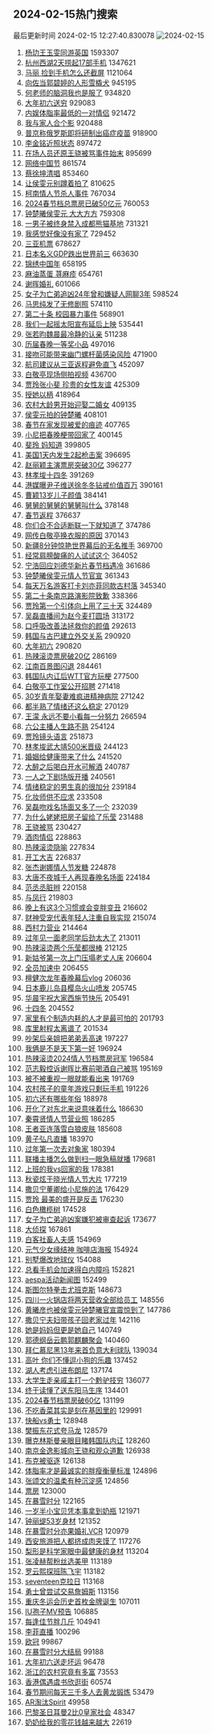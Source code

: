 ## 2024-02-15热门搜索 
最后更新时间 2024-02-15 12:27:40.830078 
![2024-02-15](https://imgs-storage.s3.us-east-005.backblazeb2.com/20240215/2024-02-15.png?versionId=4_z8fbbed132d73df8689c40f13_f110b7869bb80b4da_d20240215_m042740_c005_v0501017_t0011_u01707971260533) 
1. [杨玏王玉雯同游英国](https://s.weibo.com/weibo?q=%23%E6%9D%A8%E7%8E%8F%E7%8E%8B%E7%8E%89%E9%9B%AF%E5%90%8C%E6%B8%B8%E8%8B%B1%E5%9B%BD%23&t=31&band_rank=1&Refer=top) 1593307
1. [杭州西湖2天捞起17部手机](https://s.weibo.com/weibo?q=%23%E6%9D%AD%E5%B7%9E%E8%A5%BF%E6%B9%962%E5%A4%A9%E6%8D%9E%E8%B5%B717%E9%83%A8%E6%89%8B%E6%9C%BA%23&t=31&band_rank=26&Refer=top) 1347621
1. [马丽 捡到手机怎么还截屏](https://s.weibo.com/weibo?q=%E9%A9%AC%E4%B8%BD%20%E6%8D%A1%E5%88%B0%E6%89%8B%E6%9C%BA%E6%80%8E%E4%B9%88%E8%BF%98%E6%88%AA%E5%B1%8F&t=31&band_rank=1&Refer=top) 1121064
1. [向佐当郭碧婷的人形雪橇犬](https://s.weibo.com/weibo?q=%23%E5%90%91%E4%BD%90%E5%BD%93%E9%83%AD%E7%A2%A7%E5%A9%B7%E7%9A%84%E4%BA%BA%E5%BD%A2%E9%9B%AA%E6%A9%87%E7%8A%AC%23&t=31&band_rank=20&Refer=top) 945195
1. [何老师的脑洞我也是服了](https://s.weibo.com/weibo?q=%E4%BD%95%E8%80%81%E5%B8%88%E7%9A%84%E8%84%91%E6%B4%9E%E6%88%91%E4%B9%9F%E6%98%AF%E6%9C%8D%E4%BA%86&t=31&band_rank=37&Refer=top) 934820
1. [大年初六送穷](https://s.weibo.com/weibo?q=%E5%A4%A7%E5%B9%B4%E5%88%9D%E5%85%AD%E9%80%81%E7%A9%B7&t=31&band_rank=1&Refer=top) 929083
1. [内娱体脂率最低的一对情侣](https://s.weibo.com/weibo?q=%23%E5%86%85%E5%A8%B1%E4%BD%93%E8%84%82%E7%8E%87%E6%9C%80%E4%BD%8E%E7%9A%84%E4%B8%80%E5%AF%B9%E6%83%85%E4%BE%A3%23&t=31&band_rank=1&Refer=top) 921472
1. [我与家人合个影](https://s.weibo.com/weibo?q=%23%E6%88%91%E4%B8%8E%E5%AE%B6%E4%BA%BA%E5%90%88%E4%B8%AA%E5%BD%B1%23&t=31&band_rank=3&Refer=top) 920488
1. [普京称俄罗斯即将研制出癌症疫苗](https://s.weibo.com/weibo?q=%23%E6%99%AE%E4%BA%AC%E7%A7%B0%E4%BF%84%E7%BD%97%E6%96%AF%E5%8D%B3%E5%B0%86%E7%A0%94%E5%88%B6%E5%87%BA%E7%99%8C%E7%97%87%E7%96%AB%E8%8B%97%23&t=31&band_rank=38&Refer=top) 918900
1. [李金铭近照状态](https://s.weibo.com/weibo?q=%23%E6%9D%8E%E9%87%91%E9%93%AD%E8%BF%91%E7%85%A7%E7%8A%B6%E6%80%81%23&t=31&band_rank=2&Refer=top) 897472
1. [在场人员还原王骁被骂事件始末](https://s.weibo.com/weibo?q=%23%E5%9C%A8%E5%9C%BA%E4%BA%BA%E5%91%98%E8%BF%98%E5%8E%9F%E7%8E%8B%E9%AA%81%E8%A2%AB%E9%AA%82%E4%BA%8B%E4%BB%B6%E5%A7%8B%E6%9C%AB%23&t=31&band_rank=10&Refer=top) 895699
1. [网络中国节](https://s.weibo.com/weibo?q=%23%E7%BD%91%E7%BB%9C%E4%B8%AD%E5%9B%BD%E8%8A%82%23&t=31&band_rank=3&Refer=top) 861574
1. [蔡徐坤清唱](https://s.weibo.com/weibo?q=%23%E8%94%A1%E5%BE%90%E5%9D%A4%E6%B8%85%E5%94%B1%23&t=31&band_rank=4&Refer=top) 853460
1. [让侯雯元别蹲着拍了](https://s.weibo.com/weibo?q=%23%E8%AE%A9%E4%BE%AF%E9%9B%AF%E5%85%83%E5%88%AB%E8%B9%B2%E7%9D%80%E6%8B%8D%E4%BA%86%23&t=31&band_rank=31&Refer=top) 810625
1. [柯南情人节杀人事件](https://s.weibo.com/weibo?q=%E6%9F%AF%E5%8D%97%E6%83%85%E4%BA%BA%E8%8A%82%E6%9D%80%E4%BA%BA%E4%BA%8B%E4%BB%B6&t=31&band_rank=5&Refer=top) 767034
1. [2024春节档总票房已破50亿元](https://s.weibo.com/weibo?q=%232024%E6%98%A5%E8%8A%82%E6%A1%A3%E6%80%BB%E7%A5%A8%E6%88%BF%E5%B7%B2%E7%A0%B450%E4%BA%BF%E5%85%83%23&t=31&band_rank=3&Refer=top) 760053
1. [钟楚曦侯雯元 大大方方](https://s.weibo.com/weibo?q=%E9%92%9F%E6%A5%9A%E6%9B%A6%E4%BE%AF%E9%9B%AF%E5%85%83%20%E5%A4%A7%E5%A4%A7%E6%96%B9%E6%96%B9&t=31&band_rank=6&Refer=top) 759308
1. [一男子被终身禁入成都熊猫基地](https://s.weibo.com/weibo?q=%23%E4%B8%80%E7%94%B7%E5%AD%90%E8%A2%AB%E7%BB%88%E8%BA%AB%E7%A6%81%E5%85%A5%E6%88%90%E9%83%BD%E7%86%8A%E7%8C%AB%E5%9F%BA%E5%9C%B0%23&t=31&band_rank=7&Refer=top) 731321
1. [我感觉好像没有家了](https://s.weibo.com/weibo?q=%23%E6%88%91%E6%84%9F%E8%A7%89%E5%A5%BD%E5%83%8F%E6%B2%A1%E6%9C%89%E5%AE%B6%E4%BA%86%23&t=31&band_rank=13&Refer=top) 729452
1. [三亚机票](https://s.weibo.com/weibo?q=%E4%B8%89%E4%BA%9A%E6%9C%BA%E7%A5%A8&t=31&band_rank=8&Refer=top) 678627
1. [日本名义GDP跌出世界前三](https://s.weibo.com/weibo?q=%23%E6%97%A5%E6%9C%AC%E5%90%8D%E4%B9%89GDP%E8%B7%8C%E5%87%BA%E4%B8%96%E7%95%8C%E5%89%8D%E4%B8%89%23&t=31&band_rank=7&Refer=top) 663630
1. [锦绣中国年](https://s.weibo.com/weibo?q=%23%E9%94%A6%E7%BB%A3%E4%B8%AD%E5%9B%BD%E5%B9%B4%23&t=31&band_rank=3&Refer=top) 658195
1. [麻油蒸蛋 荨麻疹](https://s.weibo.com/weibo?q=%E9%BA%BB%E6%B2%B9%E8%92%B8%E8%9B%8B%20%E8%8D%A8%E9%BA%BB%E7%96%B9&t=31&band_rank=4&Refer=top) 654761
1. [谢晖婚礼](https://s.weibo.com/weibo?q=%E8%B0%A2%E6%99%96%E5%A9%9A%E7%A4%BC&t=31&band_rank=13&Refer=top) 601066
1. [女子为亡弟追凶24年曾和嫌疑人网聊3年](https://s.weibo.com/weibo?q=%23%E5%A5%B3%E5%AD%90%E4%B8%BA%E4%BA%A1%E5%BC%9F%E8%BF%BD%E5%87%B624%E5%B9%B4%E6%9B%BE%E5%92%8C%E5%AB%8C%E7%96%91%E4%BA%BA%E7%BD%91%E8%81%8A3%E5%B9%B4%23&t=31&band_rank=49&Refer=top) 598524
1. [马思纯发了无修剧照](https://s.weibo.com/weibo?q=%23%E9%A9%AC%E6%80%9D%E7%BA%AF%E5%8F%91%E4%BA%86%E6%97%A0%E4%BF%AE%E5%89%A7%E7%85%A7%23&t=31&band_rank=12&Refer=top) 574110
1. [第二十条 校园暴力事件](https://s.weibo.com/weibo?q=%E7%AC%AC%E4%BA%8C%E5%8D%81%E6%9D%A1%20%E6%A0%A1%E5%9B%AD%E6%9A%B4%E5%8A%9B%E4%BA%8B%E4%BB%B6&t=31&band_rank=27&Refer=top) 568901
1. [我们一起摇太阳宣布延后上映](https://s.weibo.com/weibo?q=%23%E6%88%91%E4%BB%AC%E4%B8%80%E8%B5%B7%E6%91%87%E5%A4%AA%E9%98%B3%E5%AE%A3%E5%B8%83%E5%BB%B6%E5%90%8E%E4%B8%8A%E6%98%A0%23&t=31&band_rank=8&Refer=top) 535441
1. [张若昀魏晨最冷静的认亲](https://s.weibo.com/weibo?q=%E5%BC%A0%E8%8B%A5%E6%98%80%E9%AD%8F%E6%99%A8%E6%9C%80%E5%86%B7%E9%9D%99%E7%9A%84%E8%AE%A4%E4%BA%B2&t=31&band_rank=9&Refer=top) 511238
1. [历届春晚一等奖小品](https://s.weibo.com/weibo?q=%E5%8E%86%E5%B1%8A%E6%98%A5%E6%99%9A%E4%B8%80%E7%AD%89%E5%A5%96%E5%B0%8F%E5%93%81&t=31&band_rank=19&Refer=top) 497016
1. [接吻可能带来幽门螺杆菌感染风险](https://s.weibo.com/weibo?q=%23%E6%8E%A5%E5%90%BB%E5%8F%AF%E8%83%BD%E5%B8%A6%E6%9D%A5%E5%B9%BD%E9%97%A8%E8%9E%BA%E6%9D%86%E8%8F%8C%E6%84%9F%E6%9F%93%E9%A3%8E%E9%99%A9%23&t=31&band_rank=24&Refer=top) 471900
1. [航司建议从三亚返程避免直飞](https://s.weibo.com/weibo?q=%23%E8%88%AA%E5%8F%B8%E5%BB%BA%E8%AE%AE%E4%BB%8E%E4%B8%89%E4%BA%9A%E8%BF%94%E7%A8%8B%E9%81%BF%E5%85%8D%E7%9B%B4%E9%A3%9E%23&t=31&band_rank=39&Refer=top) 452097
1. [白敬亭现场侧拍视频](https://s.weibo.com/weibo?q=%E7%99%BD%E6%95%AC%E4%BA%AD%E7%8E%B0%E5%9C%BA%E4%BE%A7%E6%8B%8D%E8%A7%86%E9%A2%91&t=31&band_rank=11&Refer=top) 436700
1. [贾玲张小斐 珍贵的女性友谊](https://s.weibo.com/weibo?q=%E8%B4%BE%E7%8E%B2%E5%BC%A0%E5%B0%8F%E6%96%90%20%E7%8F%8D%E8%B4%B5%E7%9A%84%E5%A5%B3%E6%80%A7%E5%8F%8B%E8%B0%8A&t=31&band_rank=13&Refer=top) 425309
1. [授她以柄](https://s.weibo.com/weibo?q=%E6%8E%88%E5%A5%B9%E4%BB%A5%E6%9F%84&t=31&band_rank=26&Refer=top) 418964
1. [农村大龄男开始迎娶二婚女](https://s.weibo.com/weibo?q=%23%E5%86%9C%E6%9D%91%E5%A4%A7%E9%BE%84%E7%94%B7%E5%BC%80%E5%A7%8B%E8%BF%8E%E5%A8%B6%E4%BA%8C%E5%A9%9A%E5%A5%B3%23&t=31&band_rank=10&Refer=top) 409135
1. [侯雯元拍的钟楚曦](https://s.weibo.com/weibo?q=%23%E4%BE%AF%E9%9B%AF%E5%85%83%E6%8B%8D%E7%9A%84%E9%92%9F%E6%A5%9A%E6%9B%A6%23&t=31&band_rank=11&Refer=top) 408101
1. [春节在家发现被爱的痕迹](https://s.weibo.com/weibo?q=%23%E6%98%A5%E8%8A%82%E5%9C%A8%E5%AE%B6%E5%8F%91%E7%8E%B0%E8%A2%AB%E7%88%B1%E7%9A%84%E7%97%95%E8%BF%B9%23&t=31&band_rank=18&Refer=top) 407765
1. [小尼把春晚梗带回家了](https://s.weibo.com/weibo?q=%23%E5%B0%8F%E5%B0%BC%E6%8A%8A%E6%98%A5%E6%99%9A%E6%A2%97%E5%B8%A6%E5%9B%9E%E5%AE%B6%E4%BA%86%23&t=31&band_rank=12&Refer=top) 400145
1. [斐玲 妈知道](https://s.weibo.com/weibo?q=%E6%96%90%E7%8E%B2%20%E5%A6%88%E7%9F%A5%E9%81%93&t=31&band_rank=9&Refer=top) 399805
1. [美国1天内发生2起枪击案](https://s.weibo.com/weibo?q=%23%E7%BE%8E%E5%9B%BD1%E5%A4%A9%E5%86%85%E5%8F%91%E7%94%9F2%E8%B5%B7%E6%9E%AA%E5%87%BB%E6%A1%88%23&t=31&band_rank=37&Refer=top) 396695
1. [赵丽颖主演票房突破30亿](https://s.weibo.com/weibo?q=%23%E8%B5%B5%E4%B8%BD%E9%A2%96%E4%B8%BB%E6%BC%94%E7%A5%A8%E6%88%BF%E7%AA%81%E7%A0%B430%E4%BA%BF%23&t=31&band_rank=26&Refer=top) 396277
1. [林孝埈十四冬](https://s.weibo.com/weibo?q=%E6%9E%97%E5%AD%9D%E5%9F%88%E5%8D%81%E5%9B%9B%E5%86%AC&t=31&band_rank=30&Refer=top) 391269
1. [港媒曝尹子维送徐冬冬钻戒价值百万](https://s.weibo.com/weibo?q=%23%E6%B8%AF%E5%AA%92%E6%9B%9D%E5%B0%B9%E5%AD%90%E7%BB%B4%E9%80%81%E5%BE%90%E5%86%AC%E5%86%AC%E9%92%BB%E6%88%92%E4%BB%B7%E5%80%BC%E7%99%BE%E4%B8%87%23&t=31&band_rank=33&Refer=top) 390161
1. [曹颖13岁儿子颜值](https://s.weibo.com/weibo?q=%23%E6%9B%B9%E9%A2%9613%E5%B2%81%E5%84%BF%E5%AD%90%E9%A2%9C%E5%80%BC%23&t=31&band_rank=14&Refer=top) 384141
1. [舅舅的舅舅的舅舅叫什么](https://s.weibo.com/weibo?q=%23%E8%88%85%E8%88%85%E7%9A%84%E8%88%85%E8%88%85%E7%9A%84%E8%88%85%E8%88%85%E5%8F%AB%E4%BB%80%E4%B9%88%23&t=31&band_rank=15&Refer=top) 378148
1. [春节返程](https://s.weibo.com/weibo?q=%E6%98%A5%E8%8A%82%E8%BF%94%E7%A8%8B&t=31&band_rank=31&Refer=top) 376637
1. [你们合不合适断联一下就知道了](https://s.weibo.com/weibo?q=%E4%BD%A0%E4%BB%AC%E5%90%88%E4%B8%8D%E5%90%88%E9%80%82%E6%96%AD%E8%81%94%E4%B8%80%E4%B8%8B%E5%B0%B1%E7%9F%A5%E9%81%93%E4%BA%86&t=31&band_rank=22&Refer=top) 374786
1. [网传白敬亭换衣服的原因](https://s.weibo.com/weibo?q=%23%E7%BD%91%E4%BC%A0%E7%99%BD%E6%95%AC%E4%BA%AD%E6%8D%A2%E8%A1%A3%E6%9C%8D%E7%9A%84%E5%8E%9F%E5%9B%A0%23&t=31&band_rank=11&Refer=top) 370143
1. [新疆8分钟惊艳世界幕后的无名推手](https://s.weibo.com/weibo?q=%23%E6%96%B0%E7%96%868%E5%88%86%E9%92%9F%E6%83%8A%E8%89%B3%E4%B8%96%E7%95%8C%E5%B9%95%E5%90%8E%E7%9A%84%E6%97%A0%E5%90%8D%E6%8E%A8%E6%89%8B%23&t=31&band_rank=29&Refer=top) 369700
1. [经常肩膀酸痛的人试试这个](https://s.weibo.com/weibo?q=%E7%BB%8F%E5%B8%B8%E8%82%A9%E8%86%80%E9%85%B8%E7%97%9B%E7%9A%84%E4%BA%BA%E8%AF%95%E8%AF%95%E8%BF%99%E4%B8%AA&t=31&band_rank=43&Refer=top) 364052
1. [宁浩回应刘德华新片春节档遇冷](https://s.weibo.com/weibo?q=%23%E5%AE%81%E6%B5%A9%E5%9B%9E%E5%BA%94%E5%88%98%E5%BE%B7%E5%8D%8E%E6%96%B0%E7%89%87%E6%98%A5%E8%8A%82%E6%A1%A3%E9%81%87%E5%86%B7%23&t=31&band_rank=10&Refer=top) 361686
1. [钟楚曦侯雯元情人节官宣](https://s.weibo.com/weibo?q=%23%E9%92%9F%E6%A5%9A%E6%9B%A6%E4%BE%AF%E9%9B%AF%E5%85%83%E6%83%85%E4%BA%BA%E8%8A%82%E5%AE%98%E5%AE%A3%23&t=31&band_rank=16&Refer=top) 361343
1. [每天万名游客打卡刘亦菲同款古村落](https://s.weibo.com/weibo?q=%23%E6%AF%8F%E5%A4%A9%E4%B8%87%E5%90%8D%E6%B8%B8%E5%AE%A2%E6%89%93%E5%8D%A1%E5%88%98%E4%BA%A6%E8%8F%B2%E5%90%8C%E6%AC%BE%E5%8F%A4%E6%9D%91%E8%90%BD%23&t=31&band_rank=23&Refer=top) 345340
1. [第二十条南京路演影院致歉](https://s.weibo.com/weibo?q=%23%E7%AC%AC%E4%BA%8C%E5%8D%81%E6%9D%A1%E5%8D%97%E4%BA%AC%E8%B7%AF%E6%BC%94%E5%BD%B1%E9%99%A2%E8%87%B4%E6%AD%89%23&t=31&band_rank=17&Refer=top) 338366
1. [贾玲第一个引体向上用了三十天](https://s.weibo.com/weibo?q=%23%E8%B4%BE%E7%8E%B2%E7%AC%AC%E4%B8%80%E4%B8%AA%E5%BC%95%E4%BD%93%E5%90%91%E4%B8%8A%E7%94%A8%E4%BA%86%E4%B8%89%E5%8D%81%E5%A4%A9%23&t=31&band_rank=24&Refer=top) 324489
1. [吴磊直播间为赵今麦打圆场](https://s.weibo.com/weibo?q=%23%E5%90%B4%E7%A3%8A%E7%9B%B4%E6%92%AD%E9%97%B4%E4%B8%BA%E8%B5%B5%E4%BB%8A%E9%BA%A6%E6%89%93%E5%9C%86%E5%9C%BA%23&t=31&band_rank=28&Refer=top) 313172
1. [口呼吸改善法拯救你的颜值](https://s.weibo.com/weibo?q=%23%E5%8F%A3%E5%91%BC%E5%90%B8%E6%94%B9%E5%96%84%E6%B3%95%E6%8B%AF%E6%95%91%E4%BD%A0%E7%9A%84%E9%A2%9C%E5%80%BC%23&t=31&band_rank=19&Refer=top) 292613
1. [韩国与古巴建立外交关系](https://s.weibo.com/weibo?q=%23%E9%9F%A9%E5%9B%BD%E4%B8%8E%E5%8F%A4%E5%B7%B4%E5%BB%BA%E7%AB%8B%E5%A4%96%E4%BA%A4%E5%85%B3%E7%B3%BB%23&t=31&band_rank=18&Refer=top) 290920
1. [大年初六](https://s.weibo.com/weibo?q=%E5%A4%A7%E5%B9%B4%E5%88%9D%E5%85%AD&t=31&band_rank=32&Refer=top) 290820
1. [热辣滚烫票房破20亿](https://s.weibo.com/weibo?q=%E7%83%AD%E8%BE%A3%E6%BB%9A%E7%83%AB%E7%A5%A8%E6%88%BF%E7%A0%B420%E4%BA%BF&t=31&band_rank=32&Refer=top) 286169
1. [江南百景图闪退](https://s.weibo.com/weibo?q=%23%E6%B1%9F%E5%8D%97%E7%99%BE%E6%99%AF%E5%9B%BE%E9%97%AA%E9%80%80%23&t=31&band_rank=19&Refer=top) 284461
1. [韩国队内讧后WTT官方玩梗](https://s.weibo.com/weibo?q=%23%E9%9F%A9%E5%9B%BD%E9%98%9F%E5%86%85%E8%AE%A7%E5%90%8EWTT%E5%AE%98%E6%96%B9%E7%8E%A9%E6%A2%97%23&t=31&band_rank=26&Refer=top) 277500
1. [白敬亭工作室公开招聘](https://s.weibo.com/weibo?q=%23%E7%99%BD%E6%95%AC%E4%BA%AD%E5%B7%A5%E4%BD%9C%E5%AE%A4%E5%85%AC%E5%BC%80%E6%8B%9B%E8%81%98%23&t=31&band_rank=21&Refer=top) 271418
1. [30岁青年娶妻难疯进精神病院](https://s.weibo.com/weibo?q=%2330%E5%B2%81%E9%9D%92%E5%B9%B4%E5%A8%B6%E5%A6%BB%E9%9A%BE%E7%96%AF%E8%BF%9B%E7%B2%BE%E7%A5%9E%E7%97%85%E9%99%A2%23&t=31&band_rank=23&Refer=top) 271242
1. [都半熟了情绪还这么稳定](https://s.weibo.com/weibo?q=%E9%83%BD%E5%8D%8A%E7%86%9F%E4%BA%86%E6%83%85%E7%BB%AA%E8%BF%98%E8%BF%99%E4%B9%88%E7%A8%B3%E5%AE%9A&t=31&band_rank=42&Refer=top) 270129
1. [王濛 永远不要小看每一分努力](https://s.weibo.com/weibo?q=%E7%8E%8B%E6%BF%9B%20%E6%B0%B8%E8%BF%9C%E4%B8%8D%E8%A6%81%E5%B0%8F%E7%9C%8B%E6%AF%8F%E4%B8%80%E5%88%86%E5%8A%AA%E5%8A%9B&t=31&band_rank=16&Refer=top) 266594
1. [六公主播人生路不熟](https://s.weibo.com/weibo?q=%23%E5%85%AD%E5%85%AC%E4%B8%BB%E6%92%AD%E4%BA%BA%E7%94%9F%E8%B7%AF%E4%B8%8D%E7%86%9F%23&t=31&band_rank=31&Refer=top) 254124
1. [贾玲镜头语言](https://s.weibo.com/weibo?q=%E8%B4%BE%E7%8E%B2%E9%95%9C%E5%A4%B4%E8%AF%AD%E8%A8%80&t=31&band_rank=18&Refer=top) 251873
1. [林孝埈武大靖500米晋级](https://s.weibo.com/weibo?q=%23%E6%9E%97%E5%AD%9D%E5%9F%88%E6%AD%A6%E5%A4%A7%E9%9D%96500%E7%B1%B3%E6%99%8B%E7%BA%A7%23&t=31&band_rank=36&Refer=top) 244123
1. [婚姻给健康带来了什么](https://s.weibo.com/weibo?q=%E5%A9%9A%E5%A7%BB%E7%BB%99%E5%81%A5%E5%BA%B7%E5%B8%A6%E6%9D%A5%E4%BA%86%E4%BB%80%E4%B9%88&t=31&band_rank=25&Refer=top) 241520
1. [大醉之后喝白开水可解酒](https://s.weibo.com/weibo?q=%23%E5%A4%A7%E9%86%89%E4%B9%8B%E5%90%8E%E5%96%9D%E7%99%BD%E5%BC%80%E6%B0%B4%E5%8F%AF%E8%A7%A3%E9%85%92%23&t=31&band_rank=32&Refer=top) 240787
1. [一人之下剧场版开播](https://s.weibo.com/weibo?q=%23%E4%B8%80%E4%BA%BA%E4%B9%8B%E4%B8%8B%E5%89%A7%E5%9C%BA%E7%89%88%E5%BC%80%E6%92%AD%23&t=31&band_rank=26&Refer=top) 240561
1. [情绪稳定的男生真的很加分](https://s.weibo.com/weibo?q=%E6%83%85%E7%BB%AA%E7%A8%B3%E5%AE%9A%E7%9A%84%E7%94%B7%E7%94%9F%E7%9C%9F%E7%9A%84%E5%BE%88%E5%8A%A0%E5%88%86&t=31&band_rank=33&Refer=top) 239184
1. [化妆师供不应求](https://s.weibo.com/weibo?q=%23%E5%8C%96%E5%A6%86%E5%B8%88%E4%BE%9B%E4%B8%8D%E5%BA%94%E6%B1%82%23&t=31&band_rank=20&Refer=top) 233508
1. [吴磊吻戏名场面又多了一个](https://s.weibo.com/weibo?q=%23%E5%90%B4%E7%A3%8A%E5%90%BB%E6%88%8F%E5%90%8D%E5%9C%BA%E9%9D%A2%E5%8F%88%E5%A4%9A%E4%BA%86%E4%B8%80%E4%B8%AA%23&t=31&band_rank=27&Refer=top) 232039
1. [为什么姥姥把房子留给了乐莹](https://s.weibo.com/weibo?q=%E4%B8%BA%E4%BB%80%E4%B9%88%E5%A7%A5%E5%A7%A5%E6%8A%8A%E6%88%BF%E5%AD%90%E7%95%99%E7%BB%99%E4%BA%86%E4%B9%90%E8%8E%B9&t=31&band_rank=44&Refer=top) 231488
1. [王骁被骂](https://s.weibo.com/weibo?q=%E7%8E%8B%E9%AA%81%E8%A2%AB%E9%AA%82&t=31&band_rank=21&Refer=top) 230427
1. [酒肉情侣](https://s.weibo.com/weibo?q=%E9%85%92%E8%82%89%E6%83%85%E4%BE%A3&t=31&band_rank=22&Refer=top) 228863
1. [热辣滚烫隐喻](https://s.weibo.com/weibo?q=%E7%83%AD%E8%BE%A3%E6%BB%9A%E7%83%AB%E9%9A%90%E5%96%BB&t=31&band_rank=28&Refer=top) 227834
1. [开工大吉](https://s.weibo.com/weibo?q=%E5%BC%80%E5%B7%A5%E5%A4%A7%E5%90%89&t=31&band_rank=26&Refer=top) 226837
1. [张杰谢娜情人节发糖](https://s.weibo.com/weibo?q=%23%E5%BC%A0%E6%9D%B0%E8%B0%A2%E5%A8%9C%E6%83%85%E4%BA%BA%E8%8A%82%E5%8F%91%E7%B3%96%23&t=31&band_rank=23&Refer=top) 224878
1. [大唐不夜城千人再现春晚名场面](https://s.weibo.com/weibo?q=%23%E5%A4%A7%E5%94%90%E4%B8%8D%E5%A4%9C%E5%9F%8E%E5%8D%83%E4%BA%BA%E5%86%8D%E7%8E%B0%E6%98%A5%E6%99%9A%E5%90%8D%E5%9C%BA%E9%9D%A2%23&t=31&band_rank=50&Refer=top) 224184
1. [范丞丞脏辫](https://s.weibo.com/weibo?q=%E8%8C%83%E4%B8%9E%E4%B8%9E%E8%84%8F%E8%BE%AB&t=31&band_rank=25&Refer=top) 220158
1. [与凤行](https://s.weibo.com/weibo?q=%E4%B8%8E%E5%87%A4%E8%A1%8C&t=31&band_rank=26&Refer=top) 219803
1. [晚上有这3个习惯或会变胖变丑](https://s.weibo.com/weibo?q=%23%E6%99%9A%E4%B8%8A%E6%9C%89%E8%BF%993%E4%B8%AA%E4%B9%A0%E6%83%AF%E6%88%96%E4%BC%9A%E5%8F%98%E8%83%96%E5%8F%98%E4%B8%91%23&t=31&band_rank=27&Refer=top) 216602
1. [财神受宠代表年轻人注重自我实现](https://s.weibo.com/weibo?q=%23%E8%B4%A2%E7%A5%9E%E5%8F%97%E5%AE%A0%E4%BB%A3%E8%A1%A8%E5%B9%B4%E8%BD%BB%E4%BA%BA%E6%B3%A8%E9%87%8D%E8%87%AA%E6%88%91%E5%AE%9E%E7%8E%B0%23&t=31&band_rank=26&Refer=top) 215074
1. [西村力营业](https://s.weibo.com/weibo?q=%23%E8%A5%BF%E6%9D%91%E5%8A%9B%E8%90%A5%E4%B8%9A%23&t=31&band_rank=28&Refer=top) 214464
1. [过年见一面老同学后劲太大了](https://s.weibo.com/weibo?q=%23%E8%BF%87%E5%B9%B4%E8%A7%81%E4%B8%80%E9%9D%A2%E8%80%81%E5%90%8C%E5%AD%A6%E5%90%8E%E5%8A%B2%E5%A4%AA%E5%A4%A7%E4%BA%86%23&t=31&band_rank=49&Refer=top) 213011
1. [热辣滚烫两个乐莹都很棒](https://s.weibo.com/weibo?q=%23%E7%83%AD%E8%BE%A3%E6%BB%9A%E7%83%AB%E4%B8%A4%E4%B8%AA%E4%B9%90%E8%8E%B9%E9%83%BD%E5%BE%88%E6%A3%92%23&t=31&band_rank=48&Refer=top) 212125
1. [新姑爷第一次上门压塌老丈人床](https://s.weibo.com/weibo?q=%23%E6%96%B0%E5%A7%91%E7%88%B7%E7%AC%AC%E4%B8%80%E6%AC%A1%E4%B8%8A%E9%97%A8%E5%8E%8B%E5%A1%8C%E8%80%81%E4%B8%88%E4%BA%BA%E5%BA%8A%23&t=31&band_rank=29&Refer=top) 206604
1. [全员加速中](https://s.weibo.com/weibo?q=%E5%85%A8%E5%91%98%E5%8A%A0%E9%80%9F%E4%B8%AD&t=31&band_rank=26&Refer=top) 206455
1. [檀健次龙年春晚幕后vlog](https://s.weibo.com/weibo?q=%23%E6%AA%80%E5%81%A5%E6%AC%A1%E9%BE%99%E5%B9%B4%E6%98%A5%E6%99%9A%E5%B9%95%E5%90%8Evlog%23&t=31&band_rank=28&Refer=top) 206036
1. [日本鹿儿岛县樱岛火山喷发](https://s.weibo.com/weibo?q=%23%E6%97%A5%E6%9C%AC%E9%B9%BF%E5%84%BF%E5%B2%9B%E5%8E%BF%E6%A8%B1%E5%B2%9B%E7%81%AB%E5%B1%B1%E5%96%B7%E5%8F%91%23&t=31&band_rank=30&Refer=top) 205745
1. [华晨宇祝大家西施节快乐](https://s.weibo.com/weibo?q=%23%E5%8D%8E%E6%99%A8%E5%AE%87%E7%A5%9D%E5%A4%A7%E5%AE%B6%E8%A5%BF%E6%96%BD%E8%8A%82%E5%BF%AB%E4%B9%90%23&t=31&band_rank=31&Refer=top) 205491
1. [十四冬](https://s.weibo.com/weibo?q=%E5%8D%81%E5%9B%9B%E5%86%AC&t=31&band_rank=33&Refer=top) 204552
1. [家里有个制造内耗的人才是最可怕的](https://s.weibo.com/weibo?q=%E5%AE%B6%E9%87%8C%E6%9C%89%E4%B8%AA%E5%88%B6%E9%80%A0%E5%86%85%E8%80%97%E7%9A%84%E4%BA%BA%E6%89%8D%E6%98%AF%E6%9C%80%E5%8F%AF%E6%80%95%E7%9A%84&t=31&band_rank=43&Refer=top) 201793
1. [库里射程太离谱了](https://s.weibo.com/weibo?q=%23%E5%BA%93%E9%87%8C%E5%B0%84%E7%A8%8B%E5%A4%AA%E7%A6%BB%E8%B0%B1%E4%BA%86%23&t=31&band_rank=39&Refer=top) 201534
1. [吵架后亲姐把弟弟丢高速](https://s.weibo.com/weibo?q=%23%E5%90%B5%E6%9E%B6%E5%90%8E%E4%BA%B2%E5%A7%90%E6%8A%8A%E5%BC%9F%E5%BC%9F%E4%B8%A2%E9%AB%98%E9%80%9F%23&t=31&band_rank=44&Refer=top) 197227
1. [我俩是不是天下第一好](https://s.weibo.com/weibo?q=%E6%88%91%E4%BF%A9%E6%98%AF%E4%B8%8D%E6%98%AF%E5%A4%A9%E4%B8%8B%E7%AC%AC%E4%B8%80%E5%A5%BD&t=31&band_rank=32&Refer=top) 196924
1. [热辣滚烫2024情人节档票房冠军](https://s.weibo.com/weibo?q=%23%E7%83%AD%E8%BE%A3%E6%BB%9A%E7%83%AB2024%E6%83%85%E4%BA%BA%E8%8A%82%E6%A1%A3%E7%A5%A8%E6%88%BF%E5%86%A0%E5%86%9B%23&t=31&band_rank=36&Refer=top) 196584
1. [范志毅控诉谢晖比赛前喝酒自己被骂](https://s.weibo.com/weibo?q=%23%E8%8C%83%E5%BF%97%E6%AF%85%E6%8E%A7%E8%AF%89%E8%B0%A2%E6%99%96%E6%AF%94%E8%B5%9B%E5%89%8D%E5%96%9D%E9%85%92%E8%87%AA%E5%B7%B1%E8%A2%AB%E9%AA%82%23&t=31&band_rank=32&Refer=top) 195169
1. [被不被重视一眼就能看出来](https://s.weibo.com/weibo?q=%E8%A2%AB%E4%B8%8D%E8%A2%AB%E9%87%8D%E8%A7%86%E4%B8%80%E7%9C%BC%E5%B0%B1%E8%83%BD%E7%9C%8B%E5%87%BA%E6%9D%A5&t=31&band_rank=31&Refer=top) 191769
1. [农村孩子的童年游戏只剩玩手机](https://s.weibo.com/weibo?q=%23%E5%86%9C%E6%9D%91%E5%AD%A9%E5%AD%90%E7%9A%84%E7%AB%A5%E5%B9%B4%E6%B8%B8%E6%88%8F%E5%8F%AA%E5%89%A9%E7%8E%A9%E6%89%8B%E6%9C%BA%23&t=31&band_rank=35&Refer=top) 191226
1. [初六还有哪些年俗](https://s.weibo.com/weibo?q=%23%E5%88%9D%E5%85%AD%E8%BF%98%E6%9C%89%E5%93%AA%E4%BA%9B%E5%B9%B4%E4%BF%97%23&t=31&band_rank=32&Refer=top) 188978
1. [开化了对东北来说意味着什么](https://s.weibo.com/weibo?q=%23%E5%BC%80%E5%8C%96%E4%BA%86%E5%AF%B9%E4%B8%9C%E5%8C%97%E6%9D%A5%E8%AF%B4%E6%84%8F%E5%91%B3%E7%9D%80%E4%BB%80%E4%B9%88%23&t=31&band_rank=30&Refer=top) 186630
1. [秦霄贤情人节营业照](https://s.weibo.com/weibo?q=%23%E7%A7%A6%E9%9C%84%E8%B4%A4%E6%83%85%E4%BA%BA%E8%8A%82%E8%90%A5%E4%B8%9A%E7%85%A7%23&t=31&band_rank=20&Refer=top) 186285
1. [王者亚连落雪白狼皮肤](https://s.weibo.com/weibo?q=%23%E7%8E%8B%E8%80%85%E4%BA%9A%E8%BF%9E%E8%90%BD%E9%9B%AA%E7%99%BD%E7%8B%BC%E7%9A%AE%E8%82%A4%23&t=31&band_rank=44&Refer=top) 185608
1. [黄子弘凡直播](https://s.weibo.com/weibo?q=%23%E9%BB%84%E5%AD%90%E5%BC%98%E5%87%A1%E7%9B%B4%E6%92%AD%23&t=31&band_rank=33&Refer=top) 183970
1. [过年第一次去对象家](https://s.weibo.com/weibo?q=%E8%BF%87%E5%B9%B4%E7%AC%AC%E4%B8%80%E6%AC%A1%E5%8E%BB%E5%AF%B9%E8%B1%A1%E5%AE%B6&t=31&band_rank=35&Refer=top) 180394
1. [联播主播怎么做到扫一眼急稿就播](https://s.weibo.com/weibo?q=%23%E8%81%94%E6%92%AD%E4%B8%BB%E6%92%AD%E6%80%8E%E4%B9%88%E5%81%9A%E5%88%B0%E6%89%AB%E4%B8%80%E7%9C%BC%E6%80%A5%E7%A8%BF%E5%B0%B1%E6%92%AD%23&t=31&band_rank=33&Refer=top) 179681
1. [上班的我vs回家的我](https://s.weibo.com/weibo?q=%23%E4%B8%8A%E7%8F%AD%E7%9A%84%E6%88%91vs%E5%9B%9E%E5%AE%B6%E7%9A%84%E6%88%91%23&t=31&band_rank=50&Refer=top) 178381
1. [秋瓷炫于晓光情人节大片](https://s.weibo.com/weibo?q=%23%E7%A7%8B%E7%93%B7%E7%82%AB%E4%BA%8E%E6%99%93%E5%85%89%E6%83%85%E4%BA%BA%E8%8A%82%E5%A4%A7%E7%89%87%23&t=31&band_rank=31&Refer=top) 177219
1. [撒贝宁董卿给小尼施的法](https://s.weibo.com/weibo?q=%E6%92%92%E8%B4%9D%E5%AE%81%E8%91%A3%E5%8D%BF%E7%BB%99%E5%B0%8F%E5%B0%BC%E6%96%BD%E7%9A%84%E6%B3%95&t=31&band_rank=34&Refer=top) 176429
1. [贾玲 最美的盛开是反击](https://s.weibo.com/weibo?q=%E8%B4%BE%E7%8E%B2%20%E6%9C%80%E7%BE%8E%E7%9A%84%E7%9B%9B%E5%BC%80%E6%98%AF%E5%8F%8D%E5%87%BB&t=31&band_rank=35&Refer=top) 176230
1. [白色橄榄树](https://s.weibo.com/weibo?q=%23%E7%99%BD%E8%89%B2%E6%A9%84%E6%A6%84%E6%A0%91%23&t=31&band_rank=25&Refer=top) 174528
1. [女子为亡弟追凶案嫌犯被审查起诉](https://s.weibo.com/weibo?q=%23%E5%A5%B3%E5%AD%90%E4%B8%BA%E4%BA%A1%E5%BC%9F%E8%BF%BD%E5%87%B6%E6%A1%88%E5%AB%8C%E7%8A%AF%E8%A2%AB%E5%AE%A1%E6%9F%A5%E8%B5%B7%E8%AF%89%23&t=31&band_rank=31&Refer=top) 173677
1. [大侦探](https://s.weibo.com/weibo?q=%E5%A4%A7%E4%BE%A6%E6%8E%A2&t=31&band_rank=41&Refer=top) 167861
1. [白客社畜人夫感](https://s.weibo.com/weibo?q=%23%E7%99%BD%E5%AE%A2%E7%A4%BE%E7%95%9C%E4%BA%BA%E5%A4%AB%E6%84%9F%23&t=31&band_rank=37&Refer=top) 154969
1. [元气少女缘结神 咖啡店海报](https://s.weibo.com/weibo?q=%E5%85%83%E6%B0%94%E5%B0%91%E5%A5%B3%E7%BC%98%E7%BB%93%E7%A5%9E%20%E5%92%96%E5%95%A1%E5%BA%97%E6%B5%B7%E6%8A%A5&t=31&band_rank=46&Refer=top) 154924
1. [别墅爆改地球仪](https://s.weibo.com/weibo?q=%E5%88%AB%E5%A2%85%E7%88%86%E6%94%B9%E5%9C%B0%E7%90%83%E4%BB%AA&t=31&band_rank=38&Refer=top) 154088
1. [总看手机会加速得白内障吗](https://s.weibo.com/weibo?q=%23%E6%80%BB%E7%9C%8B%E6%89%8B%E6%9C%BA%E4%BC%9A%E5%8A%A0%E9%80%9F%E5%BE%97%E7%99%BD%E5%86%85%E9%9A%9C%E5%90%97%23&t=31&band_rank=43&Refer=top) 152821
1. [aespa活动新闻图](https://s.weibo.com/weibo?q=aespa%E6%B4%BB%E5%8A%A8%E6%96%B0%E9%97%BB%E5%9B%BE&t=31&band_rank=39&Refer=top) 152499
1. [斯图尔特拳击尤班克斯](https://s.weibo.com/weibo?q=%23%E6%96%AF%E5%9B%BE%E5%B0%94%E7%89%B9%E6%8B%B3%E5%87%BB%E5%B0%A4%E7%8F%AD%E5%85%8B%E6%96%AF%23&t=31&band_rank=37&Refer=top) 148673
1. [四川一火锅店将两天营收全部给员工](https://s.weibo.com/weibo?q=%23%E5%9B%9B%E5%B7%9D%E4%B8%80%E7%81%AB%E9%94%85%E5%BA%97%E5%B0%86%E4%B8%A4%E5%A4%A9%E8%90%A5%E6%94%B6%E5%85%A8%E9%83%A8%E7%BB%99%E5%91%98%E5%B7%A5%23&t=31&band_rank=40&Refer=top) 148556
1. [黄曦彦也被侯雯元钟楚曦官宣震惊到了](https://s.weibo.com/weibo?q=%23%E9%BB%84%E6%9B%A6%E5%BD%A6%E4%B9%9F%E8%A2%AB%E4%BE%AF%E9%9B%AF%E5%85%83%E9%92%9F%E6%A5%9A%E6%9B%A6%E5%AE%98%E5%AE%A3%E9%9C%87%E6%83%8A%E5%88%B0%E4%BA%86%23&t=31&band_rank=41&Refer=top) 147786
1. [撒贝宁夫妇带孩子回老家过年](https://s.weibo.com/weibo?q=%23%E6%92%92%E8%B4%9D%E5%AE%81%E5%A4%AB%E5%A6%87%E5%B8%A6%E5%AD%A9%E5%AD%90%E5%9B%9E%E8%80%81%E5%AE%B6%E8%BF%87%E5%B9%B4%23&t=31&band_rank=42&Refer=top) 142116
1. [她是妈妈但更是她自己](https://s.weibo.com/weibo?q=%23%E5%A5%B9%E6%98%AF%E5%A6%88%E5%A6%88%E4%BD%86%E6%9B%B4%E6%98%AF%E5%A5%B9%E8%87%AA%E5%B7%B1%23&t=31&band_rank=49&Refer=top) 140749
1. [郭德纲岳云鹏郭麒麟聚会](https://s.weibo.com/weibo?q=%23%E9%83%AD%E5%BE%B7%E7%BA%B2%E5%B2%B3%E4%BA%91%E9%B9%8F%E9%83%AD%E9%BA%92%E9%BA%9F%E8%81%9A%E4%BC%9A%23&t=31&band_rank=43&Refer=top) 140460
1. [拜仁慕尼黑13年来首负意大利球队](https://s.weibo.com/weibo?q=%23%E6%8B%9C%E4%BB%81%E6%85%95%E5%B0%BC%E9%BB%9113%E5%B9%B4%E6%9D%A5%E9%A6%96%E8%B4%9F%E6%84%8F%E5%A4%A7%E5%88%A9%E7%90%83%E9%98%9F%23&t=31&band_rank=8&Refer=top) 139034
1. [高叶 你们不懂逗小狗的乐趣](https://s.weibo.com/weibo?q=%E9%AB%98%E5%8F%B6%20%E4%BD%A0%E4%BB%AC%E4%B8%8D%E6%87%82%E9%80%97%E5%B0%8F%E7%8B%97%E7%9A%84%E4%B9%90%E8%B6%A3&t=31&band_rank=38&Refer=top) 137452
1. [湖人考虑引进布朗尼](https://s.weibo.com/weibo?q=%23%E6%B9%96%E4%BA%BA%E8%80%83%E8%99%91%E5%BC%95%E8%BF%9B%E5%B8%83%E6%9C%97%E5%B0%BC%23&t=31&band_rank=45&Refer=top) 137174
1. [大学生走亲戚主打一个黔驴技穷](https://s.weibo.com/weibo?q=%23%E5%A4%A7%E5%AD%A6%E7%94%9F%E8%B5%B0%E4%BA%B2%E6%88%9A%E4%B8%BB%E6%89%93%E4%B8%80%E4%B8%AA%E9%BB%94%E9%A9%B4%E6%8A%80%E7%A9%B7%23&t=31&band_rank=33&Refer=top) 136077
1. [终于读懂了送东阳马生序](https://s.weibo.com/weibo?q=%E7%BB%88%E4%BA%8E%E8%AF%BB%E6%87%82%E4%BA%86%E9%80%81%E4%B8%9C%E9%98%B3%E9%A9%AC%E7%94%9F%E5%BA%8F&t=31&band_rank=36&Refer=top) 134401
1. [2024春节档票房破60亿](https://s.weibo.com/weibo?q=%232024%E6%98%A5%E8%8A%82%E6%A1%A3%E7%A5%A8%E6%88%BF%E7%A0%B460%E4%BA%BF%23&t=31&band_rank=40&Refer=top) 131199
1. [不吃香菜其实是刻在基因里的](https://s.weibo.com/weibo?q=%23%E4%B8%8D%E5%90%83%E9%A6%99%E8%8F%9C%E5%85%B6%E5%AE%9E%E6%98%AF%E5%88%BB%E5%9C%A8%E5%9F%BA%E5%9B%A0%E9%87%8C%E7%9A%84%23&t=31&band_rank=37&Refer=top) 129991
1. [快船vs勇士](https://s.weibo.com/weibo?q=%23%E5%BF%AB%E8%88%B9vs%E5%8B%87%E5%A3%AB%23&t=31&band_rank=42&Refer=top) 128948
1. [樊振东花式夸马龙](https://s.weibo.com/weibo?q=%23%E6%A8%8A%E6%8C%AF%E4%B8%9C%E8%8A%B1%E5%BC%8F%E5%A4%B8%E9%A9%AC%E9%BE%99%23&t=31&band_rank=41&Refer=top) 128579
1. [曝克林斯曼亲眼目睹韩国队内讧](https://s.weibo.com/weibo?q=%23%E6%9B%9D%E5%85%8B%E6%9E%97%E6%96%AF%E6%9B%BC%E4%BA%B2%E7%9C%BC%E7%9B%AE%E7%9D%B9%E9%9F%A9%E5%9B%BD%E9%98%9F%E5%86%85%E8%AE%A7%23&t=31&band_rank=40&Refer=top) 128260
1. [南京金逸影城向王骁和观众道歉](https://s.weibo.com/weibo?q=%23%E5%8D%97%E4%BA%AC%E9%87%91%E9%80%B8%E5%BD%B1%E5%9F%8E%E5%90%91%E7%8E%8B%E9%AA%81%E5%92%8C%E8%A7%82%E4%BC%97%E9%81%93%E6%AD%89%23&t=31&band_rank=45&Refer=top) 126938
1. [布克被驱逐](https://s.weibo.com/weibo?q=%23%E5%B8%83%E5%85%8B%E8%A2%AB%E9%A9%B1%E9%80%90%23&t=31&band_rank=42&Refer=top) 126138
1. [体脂率才是最诚实的胖瘦衡量标准](https://s.weibo.com/weibo?q=%23%E4%BD%93%E8%84%82%E7%8E%87%E6%89%8D%E6%98%AF%E6%9C%80%E8%AF%9A%E5%AE%9E%E7%9A%84%E8%83%96%E7%98%A6%E8%A1%A1%E9%87%8F%E6%A0%87%E5%87%86%23&t=31&band_rank=36&Refer=top) 124896
1. [张颂文的温柔有种沉淀感](https://s.weibo.com/weibo?q=%E5%BC%A0%E9%A2%82%E6%96%87%E7%9A%84%E6%B8%A9%E6%9F%94%E6%9C%89%E7%A7%8D%E6%B2%89%E6%B7%80%E6%84%9F&t=31&band_rank=49&Refer=top) 124856
1. [票房](https://s.weibo.com/weibo?q=%E7%A5%A8%E6%88%BF&t=31&band_rank=44&Refer=top) 123000
1. [在暴雪时分](https://s.weibo.com/weibo?q=%E5%9C%A8%E6%9A%B4%E9%9B%AA%E6%97%B6%E5%88%86&t=31&band_rank=45&Refer=top) 122165
1. [一岁半小宝贝凭本事拿到奶瓶](https://s.weibo.com/weibo?q=%23%E4%B8%80%E5%B2%81%E5%8D%8A%E5%B0%8F%E5%AE%9D%E8%B4%9D%E5%87%AD%E6%9C%AC%E4%BA%8B%E6%8B%BF%E5%88%B0%E5%A5%B6%E7%93%B6%23&t=31&band_rank=48&Refer=top) 121971
1. [钟丽缇53岁身材](https://s.weibo.com/weibo?q=%23%E9%92%9F%E4%B8%BD%E7%BC%8753%E5%B2%81%E8%BA%AB%E6%9D%90%23&t=31&band_rank=45&Refer=top) 121352
1. [在暴雪时分亦果婚礼VCR](https://s.weibo.com/weibo?q=%23%E5%9C%A8%E6%9A%B4%E9%9B%AA%E6%97%B6%E5%88%86%E4%BA%A6%E6%9E%9C%E5%A9%9A%E7%A4%BCVCR%23&t=31&band_rank=44&Refer=top) 120979
1. [西安旅游把人都挤成肉夹馍了](https://s.weibo.com/weibo?q=%23%E8%A5%BF%E5%AE%89%E6%97%85%E6%B8%B8%E6%8A%8A%E4%BA%BA%E9%83%BD%E6%8C%A4%E6%88%90%E8%82%89%E5%A4%B9%E9%A6%8D%E4%BA%86%23&t=31&band_rank=44&Refer=top) 117276
1. [梨形是科学家眼中最健康的身材](https://s.weibo.com/weibo?q=%23%E6%A2%A8%E5%BD%A2%E6%98%AF%E7%A7%91%E5%AD%A6%E5%AE%B6%E7%9C%BC%E4%B8%AD%E6%9C%80%E5%81%A5%E5%BA%B7%E7%9A%84%E8%BA%AB%E6%9D%90%23&t=31&band_rank=46&Refer=top) 113204
1. [张凌赫帮粉丝选美甲](https://s.weibo.com/weibo?q=%23%E5%BC%A0%E5%87%8C%E8%B5%AB%E5%B8%AE%E7%B2%89%E4%B8%9D%E9%80%89%E7%BE%8E%E7%94%B2%23&t=31&band_rank=47&Refer=top) 113189
1. [罗云熙探班陈飞宇](https://s.weibo.com/weibo?q=%23%E7%BD%97%E4%BA%91%E7%86%99%E6%8E%A2%E7%8F%AD%E9%99%88%E9%A3%9E%E5%AE%87%23&t=31&band_rank=48&Refer=top) 113182
1. [seventeen克拉日](https://s.weibo.com/weibo?q=seventeen%E5%85%8B%E6%8B%89%E6%97%A5&t=31&band_rank=49&Refer=top) 113168
1. [勇士曾尝试交易詹姆斯](https://s.weibo.com/weibo?q=%23%E5%8B%87%E5%A3%AB%E6%9B%BE%E5%B0%9D%E8%AF%95%E4%BA%A4%E6%98%93%E8%A9%B9%E5%A7%86%E6%96%AF%23&t=31&band_rank=50&Refer=top) 113156
1. [重庆冬运会历史首枚金牌诞生](https://s.weibo.com/weibo?q=%23%E9%87%8D%E5%BA%86%E5%86%AC%E8%BF%90%E4%BC%9A%E5%8E%86%E5%8F%B2%E9%A6%96%E6%9E%9A%E9%87%91%E7%89%8C%E8%AF%9E%E7%94%9F%23&t=31&band_rank=45&Refer=top) 107011
1. [IU孢子MV预告](https://s.weibo.com/weibo?q=IU%E5%AD%A2%E5%AD%90MV%E9%A2%84%E5%91%8A&t=31&band_rank=49&Refer=top) 106885
1. [每逢佳节胖几斤](https://s.weibo.com/weibo?q=%23%E6%AF%8F%E9%80%A2%E4%BD%B3%E8%8A%82%E8%83%96%E5%87%A0%E6%96%A4%23&t=31&band_rank=50&Refer=top) 104941
1. [李菲直播](https://s.weibo.com/weibo?q=%E6%9D%8E%E8%8F%B2%E7%9B%B4%E6%92%AD&t=31&band_rank=42&Refer=top) 100296
1. [欧冠](https://s.weibo.com/weibo?q=%E6%AC%A7%E5%86%A0&t=31&band_rank=47&Refer=top) 99867
1. [在暴雪时分大结局](https://s.weibo.com/weibo?q=%23%E5%9C%A8%E6%9A%B4%E9%9B%AA%E6%97%B6%E5%88%86%E5%A4%A7%E7%BB%93%E5%B1%80%23&t=31&band_rank=49&Refer=top) 99188
1. [大年初六送走坏运](https://s.weibo.com/weibo?q=%23%E5%A4%A7%E5%B9%B4%E5%88%9D%E5%85%AD%E9%80%81%E8%B5%B0%E5%9D%8F%E8%BF%90%23&t=31&band_rank=50&Refer=top) 96478
1. [浙江的农村究竟有多富](https://s.weibo.com/weibo?q=%23%E6%B5%99%E6%B1%9F%E7%9A%84%E5%86%9C%E6%9D%91%E7%A9%B6%E7%AB%9F%E6%9C%89%E5%A4%9A%E5%AF%8C%23&t=31&band_rank=50&Refer=top) 73553
1. [香港偶遇虞书欣逛街](https://s.weibo.com/weibo?q=%23%E9%A6%99%E6%B8%AF%E5%81%B6%E9%81%87%E8%99%9E%E4%B9%A6%E6%AC%A3%E9%80%9B%E8%A1%97%23&t=31&band_rank=33&Refer=top) 60574
1. [春节期间每天三千多人去黄龙锻炼](https://s.weibo.com/weibo?q=%23%E6%98%A5%E8%8A%82%E6%9C%9F%E9%97%B4%E6%AF%8F%E5%A4%A9%E4%B8%89%E5%8D%83%E5%A4%9A%E4%BA%BA%E5%8E%BB%E9%BB%84%E9%BE%99%E9%94%BB%E7%82%BC%23&t=31&band_rank=44&Refer=top) 53479
1. [AR淘汰Spirit](https://s.weibo.com/weibo?q=AR%E6%B7%98%E6%B1%B0Spirit&t=31&band_rank=37&Refer=top) 49958
1. [巴黎圣日耳曼2比0皇家社会](https://s.weibo.com/weibo?q=%23%E5%B7%B4%E9%BB%8E%E5%9C%A3%E6%97%A5%E8%80%B3%E6%9B%BC2%E6%AF%940%E7%9A%87%E5%AE%B6%E7%A4%BE%E4%BC%9A%23&t=31&band_rank=50&Refer=top) 48347
1. [奶奶给我的零花钱越来越大](https://s.weibo.com/weibo?q=%E5%A5%B6%E5%A5%B6%E7%BB%99%E6%88%91%E7%9A%84%E9%9B%B6%E8%8A%B1%E9%92%B1%E8%B6%8A%E6%9D%A5%E8%B6%8A%E5%A4%A7&t=31&band_rank=49&Refer=top) 22619
